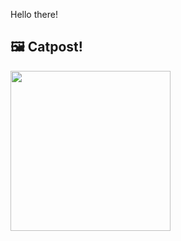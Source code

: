 Hello there!



## 🖼️ Catpost!

<sub>
    <img src="https://cdn2.thecatapi.com/images/11gBRYnGK.png" height="256">
</sub>

